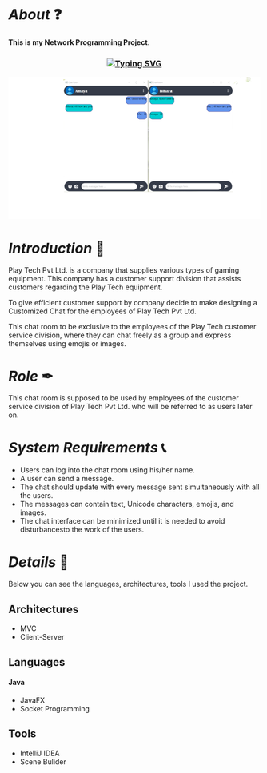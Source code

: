 # *About* ❓
**This is my Network Programming Project**.

<h3 align="center"><a href="https://git.io/typing-svg" align="center"><img align="center" src="https://readme-typing-svg.herokuapp.com?font=Fira+Code&size=25&duration=4000&center=true&vCenter=true&width=435&lines=Live+Chat+Application" alt="Typing SVG" style="max-width:100%" /></a></h3>

![Image of Chat](src/assets/image/Screenshot_2022-09-06_125858-removebg-preview.png)

# *Introduction* 📝
Play Tech Pvt Ltd. is a company that supplies various types of gaming equipment. This company has a customer support division that assists customers regarding the Play Tech equipment.

To give efficient customer support by company decide to make  designing a Customized Chat for the employees of Play Tech Pvt Ltd.

This chat room to be exclusive to the employees of the Play Tech customer service division, where they can chat freely as a group and express themselves using emojis or images.

# *Role* ✒
This chat room is supposed to be used by employees of the customer service division of Play Tech Pvt Ltd. who will be referred to as users later on.

# *System Requirements* 📞
* Users can log into the chat room using his/her name.
* A user can send a message.
* The chat should update with every message sent simultaneously with all the users.
* The messages can contain text, Unicode characters, emojis, and images.
* The chat interface can be minimized until it is needed to avoid disturbancesto the work of the 
  users.

# *Details* 🔖
Below you can see the languages, architectures, tools I used  the project.

## Architectures
* MVC  
* Client-Server 

## Languages

#### Java 
* JavaFX 
* Socket Programming 

## Tools
* IntelliJ IDEA
* Scene Bulider

